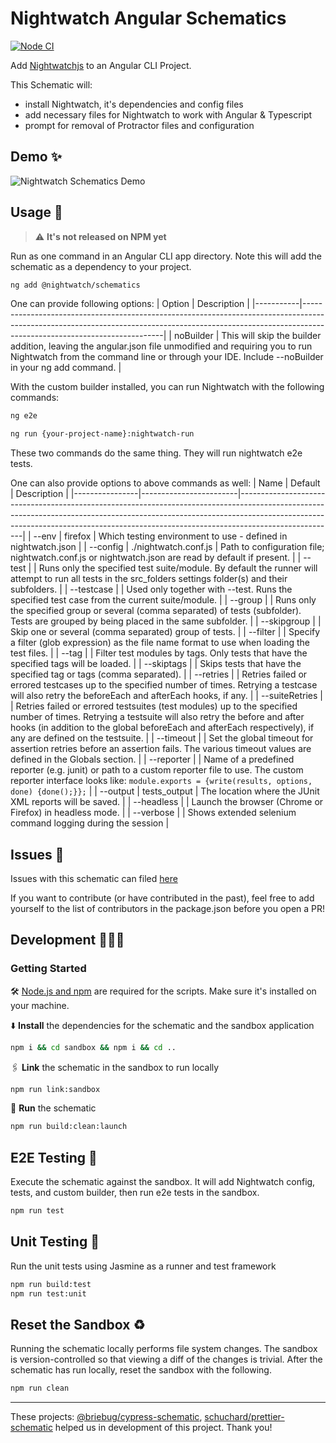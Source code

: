 # Nightwatch Angular Schematics

[![Node CI](https://github.com/nightwatchjs/nightwatch-schematics/actions/workflows/build.yml/badge.svg?branch=main)](https://github.com/nightwatchjs/nightwatch-schematics/actions/workflows/build.yml)


Add [Nightwatchjs](https://nightwatchjs.org/) to an Angular CLI Project.

This Schematic will:

- install Nightwatch,  it's dependencies and config files
- add necessary files for Nightwatch to work with Angular & Typescript
- prompt for removal of Protractor files and configuration

## Demo ✨
![Nightwatch Schematics Demo](https://raw.githubusercontent.com/nightwatchjs/nightwatch-schematics/main/.github/assets/nightwatch-schematics.gif)
## Usage 🚀

> ⚠️ **It's not released on NPM yet**

Run as one command in an Angular CLI app directory. Note this will add the schematic as a dependency to your project.

```bash
ng add @nightwatch/schematics
```

One can provide following options:
| Option    | Description                                                                                                                                                                                           |
|-----------|-------------------------------------------------------------------------------------------------------------------------------------------------------------------------------------------------------|
| noBuilder | This will skip the builder addition, leaving the angular.json file unmodified and requiring you to run Nightwatch from the command line or through your IDE. Include --noBuilder in your ng add command. |

<!-- ### Options: install globally

```bash
npm install -g @nightwatch/schematics
```

Then in an Angular CLI project run

```bash
ng g @nightwatch/schematics
``` -->
With the custom builder installed, you can run Nightwatch with the following commands:

```bash
ng e2e
```

```bash
ng run {your-project-name}:nightwatch-run
```

These two commands do the same thing. They will run nightwatch e2e tests.

One can also provide options to above commands as well:
| Name           | Default                | Description                                                                                                                                                                                                                                                      |
|----------------|------------------------|------------------------------------------------------------------------------------------------------------------------------------------------------------------------------------------------------------------------------------------------------------------|
| --env          | firefox                | Which testing environment to use - defined in nightwatch.json                                                                                                                                                                                                    |
| --config       | ./nightwatch.conf.js | Path to configuration file; nightwatch.conf.js or nightwatch.json are read by default if present.                                                                                                                                                                |
| --test         |                        | Runs only the specified test suite/module. By default the runner will attempt to run all tests in the src_folders settings folder(s) and their subfolders.                                                                                                       |
| --testcase     |                        | Used only together with --test. Runs the specified test case from the current suite/module.                                                                                                                                                                      |
| --group        |                        | Runs only the specified group or several (comma separated) of tests (subfolder). Tests are grouped by being placed in the same subfolder.                                                                                                                        |
| --skipgroup    |                        | Skip one or several (comma separated) group of tests.                                                                                                                                                                                                            |
| --filter       |                        | Specify a filter (glob expression) as the file name format to use when loading the test files.                                                                                                                                                                   |
| --tag          |                        | Filter test modules by tags. Only tests that have the specified tags will be loaded.                                                                                                                                                                             |
| --skiptags     |                        | Skips tests that have the specified tag or tags (comma separated).                                                                                                                                                                                               |
| --retries      |                        | Retries failed or errored testcases up to the specified number of times. Retrying a testcase will also retry the beforeEach and afterEach hooks, if any.                                                                                                         |
| --suiteRetries |                        | Retries failed or errored testsuites (test modules) up to the specified number of times. Retrying a testsuite will also retry the before and after hooks (in addition to the global beforeEach and afterEach respectively), if any are defined on the testsuite. |
| --timeout      |                        | Set the global timeout for assertion retries before an assertion fails. The various timeout values are defined in the Globals section.                                                                                                                           |
| --reporter     |                        | Name of a predefined reporter (e.g. junit) or path to a custom reporter file to use.  The custom reporter interface looks like: ```module.exports = {write(results, options, done) {done();}};```                                            |
| --output       | tests_output           | The location where the JUnit XML reports will be saved.                                                                                                                                                                                                          |
| --headless     |                        | Launch the browser (Chrome or Firefox) in headless mode.                                                                                                                                                                                                         |
| --verbose      |                        | Shows extended selenium command logging during the session                                                                                                                                                                                                       |

## Issues 🐛

Issues with this schematic can filed [here](https://github.com/nightwatchjs/nightwatch-schematics/issues)

If you want to contribute (or have contributed in the past), feel free to add yourself to the list of contributors in the package.json before you open a PR!

## Development 👩🏽‍💻

### Getting Started

🛠️ [Node.js and npm](https://docs.npmjs.com/downloading-and-installing-node-js-and-npm) are required for the scripts. Make sure it's installed on your machine.

⬇️ **Install** the dependencies for the schematic and the sandbox application

```bash
npm i && cd sandbox && npm i && cd ..
```

🖇 **Link** the schematic in the sandbox to run locally

```bash
npm run link:sandbox
```

🏃 **Run** the schematic

```bash
npm run build:clean:launch
```

## E2E Testing 🧪

Execute the schematic against the sandbox. It will add Nightwatch config, tests, and custom builder, then run e2e tests in the sandbox.

```bash
npm run test
```

## Unit Testing 🧪

Run the unit tests using Jasmine as a runner and test framework

```bash
npm run build:test
npm run test:unit
```

## Reset the Sandbox ♻️

Running the schematic locally performs file system changes. The sandbox is version-controlled so that viewing a diff of the changes is trivial. After the schematic has run locally, reset the sandbox with the following.

```bash
npm run clean
```

---

These projects: [@briebug/cypress-schematic](https://github.com/briebug/cypress-schematic/), [schuchard/prettier-schematic](https://github.com/schuchard/prettier-schematic) helped us in development of this project. Thank you!
